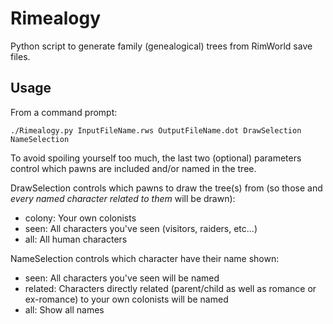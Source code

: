 Rimealogy
=========

Python script to generate family (genealogical) trees from RimWorld save files.

Usage
-----

From a command prompt:

    ./Rimealogy.py InputFileName.rws OutputFileName.dot DrawSelection NameSelection

To avoid spoiling yourself too much, the last two (optional) parameters control which pawns are included and/or named in the tree.

DrawSelection controls which pawns to draw the tree(s) from (so those and *every named character related to them* will be drawn):

 * colony: Your own colonists
 * seen: All characters you've seen (visitors, raiders, etc...)
 * all: All human characters

NameSelection controls which character have their name shown:
 * seen: All characters you've seen will be named
 * related: Characters directly related (parent/child as well as romance or ex-romance) to your own colonists will be named
 * all: Show all names
